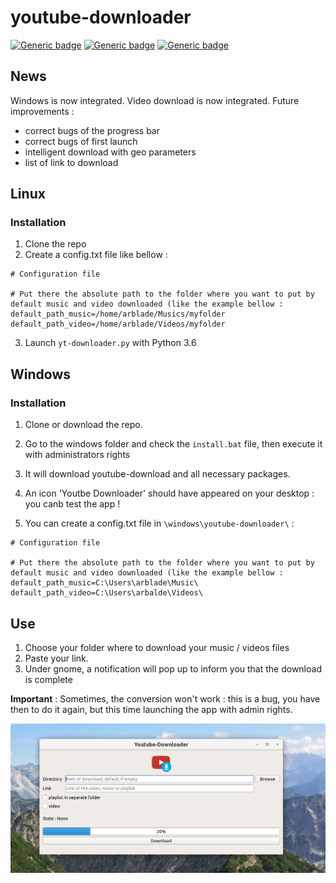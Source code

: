 # youtube-downloader

[![Generic badge](https://img.shields.io/badge/OS-Linux-blue.svg)](https://shields.io/)
[![Generic badge](https://img.shields.io/badge/OS-Windows-blue.svg)](https://shields.io/)
[![Generic badge](https://img.shields.io/badge/Deployment-ongoing-orange.svg)](https://shields.io/)

## News
Windows is now integrated.
Video download is now integrated.
Future improvements : 
- correct bugs of the progress bar
- correct bugs of first launch
- intelligent download with geo parameters
- list of link to download
## Linux
### Installation
1. Clone the repo
2. Create a config.txt file like bellow :
```
# Configuration file

# Put there the absolute path to the folder where you want to put by default music and video downloaded (like the example bellow :
default_path_music=/home/arblade/Musics/myfolder
default_path_video=/home/arblade/Videos/myfolder
```
3. Launch `yt-downloader.py` with Python 3.6

## Windows
### Installation 
1. Clone or download the repo.

2. Go to the windows folder and check the `install.bat` file, then execute it with administrators rights

3. It will download youtube-download and all necessary packages.

4. An icon 'Youtbe Downloader' should have appeared on your desktop : you canb test the app !

5. You can create a config.txt file in `\windows\youtube-downloader\` :
```
# Configuration file

# Put there the absolute path to the folder where you want to put by default music and video downloaded (like the example bellow :
default_path_music=C:\Users\arblade\Music\
default_path_video=C:\Users\arbalde\Videos\
```

## Use 

1. Choose your folder where to download your music / videos files
2. Paste your link.
3. Under gnome, a notification will pop up to inform you that the download is complete

**Important** : Sometimes, the conversion won't work : this is a bug, you have then to do it again, but this time launching the app with admin rights.

![alt text](assets/yt_capture.png)
